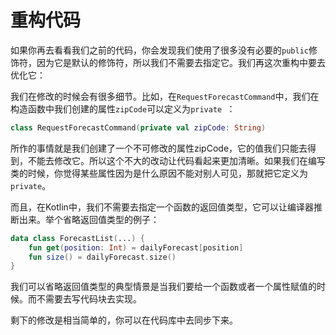 # 重构代码

如果你再去看看我们之前的代码，你会发现我们使用了很多没有必要的`public`修饰符，因为它是默认的修饰符，所以我们不需要去指定它。我们再这次重构中要去优化它：

我们在修改的时候会有很多细节。比如，在`RequestForecastCommand`中，我们在构造函数中我们创建的属性`zipCode`可以定义为`private `：

```kotlin
class RequestForecastCommand(private val zipCode: String)
```

所作的事情就是我们创建了一个不可修改的属性zipCode，它的值我们只能去得到，不能去修改它。所以这个不大的改动让代码看起来更加清晰。如果我们在编写类的时候，你觉得某些属性因为是什么原因不能对别人可见，那就把它定义为`private`。

而且，在Kotlin中，我们不需要去指定一个函数的返回值类型，它可以让编译器推断出来。举个省略返回值类型的例子：

```kotlin
data class ForecastList(...) {
	fun get(position: Int) = dailyForecast[position]
	fun size() = dailyForecast.size()
}
```

我们可以省略返回值类型的典型情景是当我们要给一个函数或者一个属性赋值的时候。而不需要去写代码块去实现。

剩下的修改是相当简单的，你可以在代码库中去同步下来。